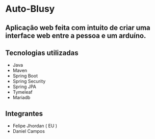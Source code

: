 # Auto-Blusy

## Aplicação web feita com intuito de criar uma interface web entre a pessoa e um arduíno.

## Tecnologias utilizadas
- Java
- Maven
- Spring Boot
- Spring Security
- Spring JPA
- Tymeleaf
- Mariadb

## Integrantes
- Felipe Jhordan ( EU )
- Daniel Campos
